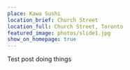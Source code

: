 ```yaml
---
place: Kawa Sushi
location_brief: Church Street
location_full: Church Street, Toronto
featured_image: photos/slide1.jpg
show_on_homepage: true
---
```


Test post doing things
